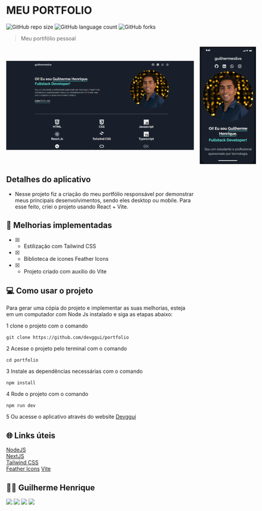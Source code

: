 # MEU PORTFOLIO

![GitHub repo size](https://img.shields.io/github/repo-size/devggui/portfolio)
![GitHub language count](https://img.shields.io/github/languages/count/devggui/portfolio)
![GitHub forks](https://img.shields.io/github/forks/devggui/portfolio)


> Meu portifólio pessoal

<div style="width:100%; display:flex; align-items:center; gap:16px">
<img src="./public/preview/desktop-preview.png" width="100%">
<img src="./public/preview/mobile-preview.png" width="30%">
</div>

## Detalhes do aplicativo

- Nesse projeto fiz a criação do meu portfólio responsável por demonstrar meus principais desenvolvimentos, sendo eles desktop ou mobile.
Para esse feito, criei o projeto usando React + Vite.


## 🚀 Melhorias implementadas
- [x] - Estilização com Tailwind CSS
- [x] - Biblioteca de icones Feather Icons
- [x] - Projeto criado com auxilio do Vite


## 💻 Como usar o projeto
Para gerar uma cópia do projeto e implementar as suas melhorias, esteja em um computador com Node Js instalado e siga as etapas abaixo:

1  clone o projeto com o comando 
```
git clone https://github.com/devggui/portfolio
``` 
2  Acesse o projeto pelo terminal com o comando 
```
cd portfolio
```  
3  Instale as dependências necessárias com o comando
```
npm install
```
4  Rode o projeto com o comando
```
npm run dev
``` 
5  Ou acesse o aplicativo através do website [Devggui](https://devggui.netlify.app) 


## 🌐 Links úteis
[NodeJS](https://nodejs.org/en/download)  
[NextJS](https://nextjs.org)  
[Tailwind CSS](https://tailwindcss.com)  
[Feather Icons](https://feathericons.com)
[Vite](https://vitejs.dev)


## 🧑‍💻 Guilherme Henrique

[<img src="https://img.shields.io/badge/linkedin-%230077B5.svg?&style=for-the-badge&logo=linkedin&logoColor=white" />](https://www.linkedin.com/in/devggui)
[<img src=" https://img.shields.io/badge/GitHub-100000?style=for-the-badge&logo=github&logoColor=white" />](https://gthub.com/devggui)
[<img src="https://img.shields.io/badge/WhatsApp-25D366?style=for-the-badge&logo=whatsapp&logoColor=white"/>](http://wa.me/5514998619263)
[<img src="https://img.shields.io/website-up-down-green-red/http/shields.io.svg" height="28" />](https://devggui.netlify.app)